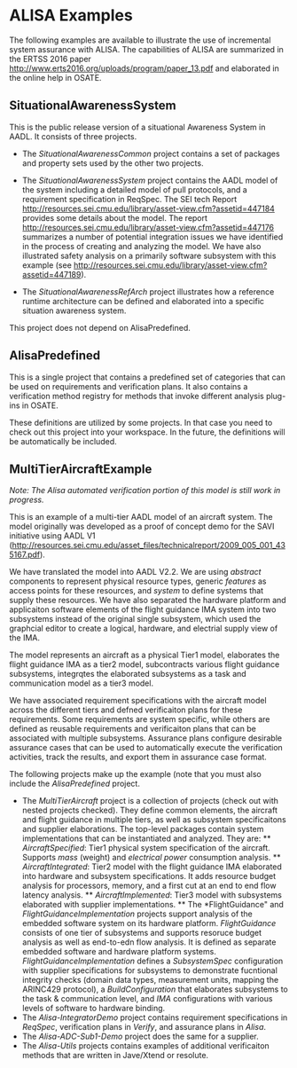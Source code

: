 # ALISA Examples

The following examples are available to illustrate the use of incremental system assurance with ALISA. The capabilities of ALISA are summarized in the ERTSS 2016 paper http://www.erts2016.org/uploads/program/paper_13.pdf and elaborated in the online help in OSATE.

## SituationalAwarenessSystem
This is the public release version of a situational Awareness System in AADL. It consists of three projects. 

* The *SituationalAwarenessCommon* project contains a set of packages and property sets used by the other two projects.

* The *SituationalAwarenessSystem* project contains the AADL model of the system including a detailed model of pull protocols, and a requirement specification in ReqSpec. The SEI tech Report http://resources.sei.cmu.edu/library/asset-view.cfm?assetid=447184 provides some details about the model. The report http://resources.sei.cmu.edu/library/asset-view.cfm?assetid=447176 summarizes a number of potential integration issues we have identified in the process of creating and analyzing the model. We have also illustrated safety analysis on a primarily software subsystem with this example (see http://resources.sei.cmu.edu/library/asset-view.cfm?assetid=447189).

* The *SituationalAwarenessRefArch* project illustrates how a reference runtime architecture can be defined and elaborated into a specific situation awareness system.

This project does not depend on AlisaPredefined.

## AlisaPredefined
This is a single project that contains a predefined set of categories that can be used on requirements and verification plans.
It also contains a verification method registry for methods that invoke different analysis plug-ins in OSATE.

These definitions are utilized by some projects. In that case you need to check out this project into your workspace. In the future, the definitions will be automatically be included.

## MultiTierAircraftExample
*Note: The Alisa automated verification portion of this model is still work in progress.*

This is an example of a multi-tier AADL model of an aircraft system. The model originally was developed as a proof of concept demo for the SAVI initiative using AADL V1 (http://resources.sei.cmu.edu/asset_files/technicalreport/2009_005_001_435167.pdf).

We have translated the model into AADL V2.2. We are using *abstract* components to represent physical resource types, generic *features* as access points for these resources, and *system* to define systems that supply these resources. We have also separated the hardware platform and applicaiton software elements of the flight guidance IMA system into two subsystems instead of the original single subsystem, which used the graphcial editor to create a logical, hardware, and electrial supply view of the IMA.

The model represents an aircraft as a physical Tier1 model, elaborates the flight guidance IMA as a tier2 model, subcontracts various flight guidance subsystems, integrqtes the elaborated subsystems as a task and communication model as a tier3 model.

We have associated requirement specifications with the aircraft model across the different tiers and defned verificaiton plans for these requirements. Some requirements are system specific, while others are defined as reusable requirements and verificaiton plans that can be associated with multiple subsystems. Assurance plans configure desirable assurance cases that can be used to automatically execute the verification activities, track the results, and export them in assurance case format.

The following projects make up the example (note that you must also include the *AlisaPredefined* project.

* The *MultiTierAircraft* project is a collection of projects (check out with nested projects checked). They define common elements, the aircraft and flight guidance in multiple tiers, as well as subsystem specificaitons and supplier elaborations. The top-level packages contain system implementations that can be instantiated and analyzed. They are:
** *AircraftSpecified*: Tier1 physical system specification of the aircraft. Supports *mass* (weight) and *electrical power* consumption analysis.
** *AircraftIntegrated*: Tier2 model with the flight guidance IMA elaborated into hardware and subsystem specifications. It adds resource budget analysis for processors, memory, and a first cut at an end to end flow latency analysis.
** *AircraftImplemented*: Tier3 model with subsystems elaborated with supplier implementations.
** The *FlightGuidance" and *FlightGuidanceImplementation* projects support analysis of the embedded software system on its hardware platform. *FlightGuidance* consists of one tier of subsystems and supports resoruce budget analysis as well as end-to-edn flow analysis. It is defined as separate embedded software and hardware platform systems. *FlightGuidanceImplementation* defines a *SubsystemSpec* configuration with supplier specifications for subsystems to demonstrate fucntional integrity checks (domain data types, measurement units, mapping the ARINC429 protocol), a *BuildConfiguration* that elaborates subsystems to the task & communication level, and *IMA* configurations with various levels of software to hardware binding.
* The *Alisa-IntegratorDemo* project contains requirement specifications in *ReqSpec*, verification plans in *Verify*, and assurance plans in *Alisa*. 
* The *Alisa-ADC-Sub1-Demo* project does the same for a supplier. 
* The *Alisa-Utils* projects contains examples of additional verificaiton methods that are written in Jave/Xtend or resolute.
